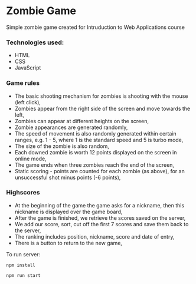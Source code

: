 # Zombie Game

Simple zombie game created for Intruduction to Web Applications course

### Technologies used:
* HTML
* CSS
* JavaScript

### Game rules

- The basic shooting mechanism for zombies is shooting with the mouse (left click),
- Zombies appear from the right side of the screen and move towards the left,
- Zombies can appear at different heights on the screen,
- Zombie appearances are generated randomly,
- The speed of movement is also randomly generated within certain ranges, e.g. 1 - 5, where 1 is the standard speed and 5 is turbo mode,
- The size of the zombie is also random,
- Each downed zombie is worth 12 points displayed on the screen in online mode,
- The game ends when three zombies reach the end of the screen,
- Static scoring - points are counted for each zombie (as above), for an unsuccessful shot minus points (-6 points),

### Highscores

- At the beginning of the game the game asks for a nickname, then this nickname is displayed over the game board,
- After the game is finished, we retrieve the scores saved on the server,
- We add our score, sort, cut off the first 7 scores and save them back to the server,
- The ranking includes position, nickname, score and date of entry,
- There is a button to return to the new game,


To run server:

```
npm install
```

```
npm run start
```
